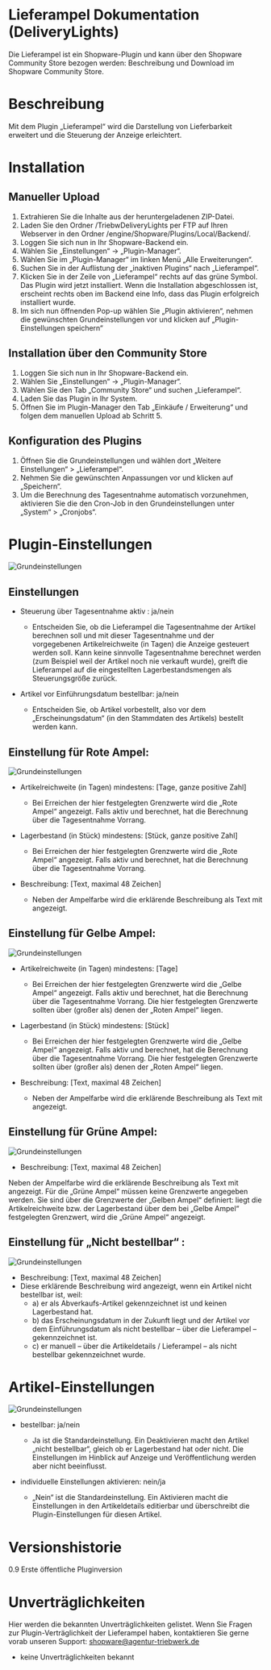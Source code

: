 Lieferampel Dokumentation (DeliveryLights)
==================

Die Lieferampel ist ein Shopware-Plugin und kann über den Shopware Community Store bezogen werden: 
Beschreibung und Download im Shopware Community Store.

# Beschreibung
Mit dem Plugin „Lieferampel“ wird die Darstellung von Lieferbarkeit erweitert und die Steuerung der Anzeige erleichtert.


# Installation
## Manueller Upload
1. Extrahieren Sie die Inhalte aus der heruntergeladenen ZIP-Datei.
2. Laden Sie den Ordner /TriebwDeliveryLights per FTP auf Ihren Webserver in den Ordner /engine/Shopware/Plugins/Local/Backend/.
3. Loggen Sie sich nun in Ihr Shopware-Backend ein.
4. Wählen Sie „Einstellungen“ -> „Plugin-Manager“.
5. Wählen Sie im „Plugin-Manager“ im linken Menü „Alle Erweiterungen“.
6. Suchen Sie in der Auflistung der „inaktiven Plugins“ nach „Lieferampel“.
7. Klicken Sie in der Zeile von „Lieferampel“ rechts auf das grüne Symbol. Das Plugin wird jetzt installiert. Wenn die Installation abgeschlossen ist, erscheint rechts oben im Backend eine Info, dass das Plugin erfolgreich installiert wurde.
8. Im sich nun öffnenden Pop-up wählen Sie „Plugin aktivieren“, nehmen die gewünschten Grundeinstellungen vor und klicken auf „Plugin-Einstellungen speichern“


## Installation über den Community Store
1. Loggen Sie sich nun in Ihr Shopware-Backend ein.
2. Wählen Sie „Einstellungen“ -> „Plugin-Manager“.
3. Wählen Sie den Tab „Community Store“ und suchen „Lieferampel“.
4. Laden Sie das Plugin in Ihr System.
5. Öffnen Sie im Plugin-Manager den Tab „Einkäufe / Erweiterung“ und folgen dem manuellen Upload ab Schritt 5.


## Konfiguration des Plugins
1. Öffnen Sie die Grundeinstellungen und wählen dort „Weitere Einstellungen“ > „Lieferampel“.
2. Nehmen Sie die gewünschten Anpassungen vor und klicken auf „Speichern“.
3. Um die Berechnung des Tagesentnahme automatisch vorzunehmen, aktivieren Sie die den Cron-Job in den Grundeinstellungen unter „System“ > „Cronjobs“.


# Plugin-Einstellungen
![Grundeinstellungen](http://doku.agentur-triebwerk-shop.de/deliverylights/grundeinstellungen_2.png)
## Einstellungen
* Steuerung über Tagesentnahme aktiv : ja/nein
  * Entscheiden Sie, ob die Lieferampel die Tagesentnahme der Artikel berechnen soll und mit dieser Tagesentnahme und der vorgegebenen Artikelreichweite (in Tagen) die Anzeige gesteuert werden soll. Kann keine sinnvolle Tagesentnahme berechnet werden (zum Beispiel weil der Artikel noch nie verkauft wurde), greift die Lieferampel auf die eingestellten Lagerbestandsmengen als Steuerungsgröße zurück.

* Artikel vor Einführungsdatum bestellbar: ja/nein
  * Entscheiden Sie, ob Artikel vorbestellt, also vor dem „Erscheinungsdatum“ (in den Stammdaten des Artikels) bestellt werden kann.


## Einstellung für Rote Ampel: 
![Grundeinstellungen](http://doku.agentur-triebwerk-shop.de/deliverylights/status_rot.png)
* Artikelreichweite (in Tagen) mindestens: [Tage, ganze positive Zahl]
  * Bei Erreichen der hier festgelegten Grenzwerte wird die „Rote Ampel“ angezeigt. Falls aktiv und berechnet, hat die Berechnung über die Tagesentnahme Vorrang.

* Lagerbestand (in Stück) mindestens: [Stück, ganze positive Zahl]
  * Bei Erreichen der hier festgelegten Grenzwerte wird die „Rote Ampel“ angezeigt. Falls aktiv und berechnet, hat die Berechnung über die Tagesentnahme Vorrang.

* Beschreibung: [Text, maximal 48 Zeichen]
  * Neben der Ampelfarbe wird die erklärende Beschreibung als Text mit angezeigt.

## Einstellung für Gelbe Ampel:
![Grundeinstellungen](http://doku.agentur-triebwerk-shop.de/deliverylights/status_gelb.png)
* Artikelreichweite (in Tagen) mindestens: [Tage]
  * Bei Erreichen der hier festgelegten Grenzwerte wird die „Gelbe Ampel“ angezeigt. Falls aktiv und berechnet, hat die Berechnung über die Tagesentnahme Vorrang. Die hier festgelegten Grenzwerte sollten über (großer als) denen der „Roten Ampel“ liegen.

* Lagerbestand (in Stück) mindestens: [Stück]
  * Bei Erreichen der hier festgelegten Grenzwerte wird die „Gelbe Ampel“ angezeigt. Falls aktiv und berechnet, hat die Berechnung über die Tagesentnahme Vorrang. Die hier festgelegten Grenzwerte sollten über (großer als) denen der „Roten Ampel“ liegen.

* Beschreibung: [Text, maximal 48 Zeichen]
  * Neben der Ampelfarbe wird die erklärende Beschreibung als Text mit angezeigt.

## Einstellung für Grüne Ampel:
![Grundeinstellungen](http://doku.agentur-triebwerk-shop.de/deliverylights/status_gruen.png)
* Beschreibung: [Text, maximal 48 Zeichen]

Neben der Ampelfarbe wird die erklärende Beschreibung als Text mit angezeigt. Für die „Grüne Ampel“ müssen keine Grenzwerte angegeben werden. Sie sind über die Grenzwerte der „Gelben Ampel“ definiert: liegt die Artikelreichweite bzw. der Lagerbestand über dem bei „Gelbe Ampel“ festgelegten Grenzwert, wird die „Grüne Ampel“ angezeigt. 

## Einstellung für „Nicht bestellbar“ :
![Grundeinstellungen](http://doku.agentur-triebwerk-shop.de/deliverylights/status_schwarz.png)
*	Beschreibung: [Text, maximal 48 Zeichen]
  * Diese erklärende Beschreibung wird angezeigt, wenn ein Artikel nicht bestellbar ist, weil:
    * a) er als Abverkaufs-Artikel gekennzeichnet ist und keinen Lagerbestand hat.
    * b) das Erscheinungsdatum in der Zukunft liegt und der Artikel vor dem Einführungsdatum als nicht bestellbar – über die Lieferampel –  gekennzeichnet ist.
    * c) er manuell – über die Artikeldetails / Lieferampel – als nicht bestellbar gekennzeichnet wurde.

# Artikel-Einstellungen
![Grundeinstellungen](http://doku.agentur-triebwerk-shop.de/deliverylights/artikeleinstellungen_2.png)
* bestellbar: ja/nein
  * Ja ist die Standardeinstellung. Ein Deaktivieren macht den Artikel „nicht bestellbar“, gleich ob er Lagerbestand hat oder nicht. Die Einstellungen im Hinblick auf Anzeige und Veröffentlichung werden aber nicht beeinflusst. 

* individuelle Einstellungen aktivieren: nein/ja
  * „Nein“ ist die Standardeinstellung. Ein Aktivieren macht die Einstellungen in den Artikeldetails editierbar und überschreibt die Plugin-Einstellungen für diesen Artikel.

# Versionshistorie
0.9 Erste öffentliche Pluginversion

# Unverträglichkeiten
Hier werden die bekannten Unverträglichkeiten gelistet.
Wenn Sie Fragen zur Plugin-Verträglichkeit der Lieferampel haben, kontaktieren Sie gerne vorab unseren Support: shopware@agentur-triebwerk.de
- keine Unverträglichkeiten bekannt
 
